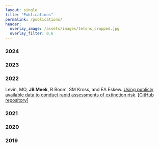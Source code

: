 ```yaml
---
layout: single
title: "Publications"
permalink: /publications/
header:
  overlay_image: /assets/images/tetons_cropped.jpg
  overlay_filter: 0.6
---
```


### 2024

### 2023

### 2022

Levin, MO, **JB Meek**, B Boom, SM Kross, and EA Eskew. [Using publicly available data to conduct rapid assessments of extinction risk](/assets/docs/Levin_etal_2022.pdf). [[GitHub repository](https://github.com/eveskew/plant_rapid_assessment)]

### 2021

### 2020

### 2019


